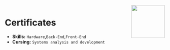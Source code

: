 <img align='right' src='https://cdn.discordapp.com/emojis/810934476711919646.png?v=1' width='105'>

# Certificates

<ul>
   <li><strong>Skills:</strong> <code>Hardware</code>,<code>Back-End</code>,<code>Front-End</code> </li>
   <li><strong>Cursing:</strong> <code>Systems analysis and development</code> </li>
</ul>

